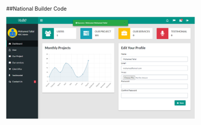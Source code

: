 ##National Builder Code

<p align="center"><a href="https://laravel.com" target="_blank"><img src="public/dashboard_files/images/NBC.png"></a></p>

